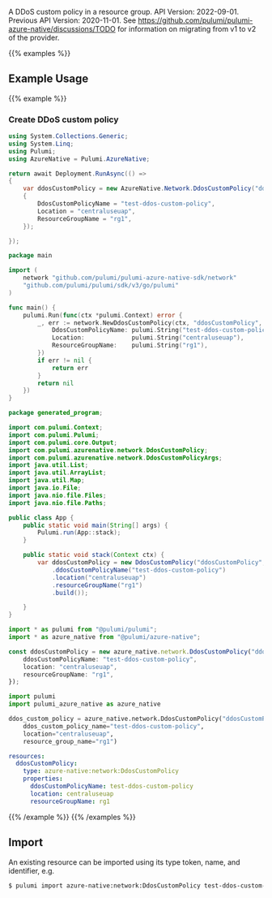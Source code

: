A DDoS custom policy in a resource group.
API Version: 2022-09-01.
Previous API Version: 2020-11-01. See https://github.com/pulumi/pulumi-azure-native/discussions/TODO for information on migrating from v1 to v2 of the provider.

{{% examples %}}
## Example Usage
{{% example %}}
### Create DDoS custom policy
```csharp
using System.Collections.Generic;
using System.Linq;
using Pulumi;
using AzureNative = Pulumi.AzureNative;

return await Deployment.RunAsync(() => 
{
    var ddosCustomPolicy = new AzureNative.Network.DdosCustomPolicy("ddosCustomPolicy", new()
    {
        DdosCustomPolicyName = "test-ddos-custom-policy",
        Location = "centraluseuap",
        ResourceGroupName = "rg1",
    });

});


```

```go
package main

import (
	network "github.com/pulumi/pulumi-azure-native-sdk/network"
	"github.com/pulumi/pulumi/sdk/v3/go/pulumi"
)

func main() {
	pulumi.Run(func(ctx *pulumi.Context) error {
		_, err := network.NewDdosCustomPolicy(ctx, "ddosCustomPolicy", &network.DdosCustomPolicyArgs{
			DdosCustomPolicyName: pulumi.String("test-ddos-custom-policy"),
			Location:             pulumi.String("centraluseuap"),
			ResourceGroupName:    pulumi.String("rg1"),
		})
		if err != nil {
			return err
		}
		return nil
	})
}

```

```java
package generated_program;

import com.pulumi.Context;
import com.pulumi.Pulumi;
import com.pulumi.core.Output;
import com.pulumi.azurenative.network.DdosCustomPolicy;
import com.pulumi.azurenative.network.DdosCustomPolicyArgs;
import java.util.List;
import java.util.ArrayList;
import java.util.Map;
import java.io.File;
import java.nio.file.Files;
import java.nio.file.Paths;

public class App {
    public static void main(String[] args) {
        Pulumi.run(App::stack);
    }

    public static void stack(Context ctx) {
        var ddosCustomPolicy = new DdosCustomPolicy("ddosCustomPolicy", DdosCustomPolicyArgs.builder()        
            .ddosCustomPolicyName("test-ddos-custom-policy")
            .location("centraluseuap")
            .resourceGroupName("rg1")
            .build());

    }
}

```

```typescript
import * as pulumi from "@pulumi/pulumi";
import * as azure_native from "@pulumi/azure-native";

const ddosCustomPolicy = new azure_native.network.DdosCustomPolicy("ddosCustomPolicy", {
    ddosCustomPolicyName: "test-ddos-custom-policy",
    location: "centraluseuap",
    resourceGroupName: "rg1",
});

```

```python
import pulumi
import pulumi_azure_native as azure_native

ddos_custom_policy = azure_native.network.DdosCustomPolicy("ddosCustomPolicy",
    ddos_custom_policy_name="test-ddos-custom-policy",
    location="centraluseuap",
    resource_group_name="rg1")

```

```yaml
resources:
  ddosCustomPolicy:
    type: azure-native:network:DdosCustomPolicy
    properties:
      ddosCustomPolicyName: test-ddos-custom-policy
      location: centraluseuap
      resourceGroupName: rg1

```

{{% /example %}}
{{% /examples %}}

## Import

An existing resource can be imported using its type token, name, and identifier, e.g.

```sh
$ pulumi import azure-native:network:DdosCustomPolicy test-ddos-custom-policy /subscriptions/subid/resourceGroups/rg1/providers/Microsoft.Network/ddosCustomPolicies/test-ddos-custom-policy 
```
